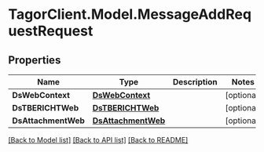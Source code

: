 # TagorClient.Model.MessageAddRequestRequest

## Properties

Name | Type | Description | Notes
------------ | ------------- | ------------- | -------------
**DsWebContext** | [**DsWebContext**](DsWebContext.md) |  | [optional] 
**DsTBERICHTWeb** | [**DsTBERICHTWeb**](DsTBERICHTWeb.md) |  | [optional] 
**DsAttachmentWeb** | [**DsAttachmentWeb**](DsAttachmentWeb.md) |  | [optional] 

[[Back to Model list]](../README.md#documentation-for-models) [[Back to API list]](../README.md#documentation-for-api-endpoints) [[Back to README]](../README.md)

